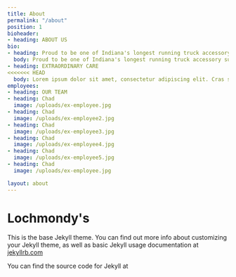```yaml
---
title: About
permalink: "/about"
position: 1
bioheader:
- heading: ABOUT US
bio:
- heading: Proud to be one of Indiana's longest running truck accessory suppliers
  body: Proud to be one of Indiana's longest running truck accessory suppliers
- heading: EXTRAORDINARY CARE
<<<<<<< HEAD
  body: Lorem ipsum dolor sit amet, consectetur adipiscing elit. Cras sollicitudin commodo cursus. Morbi orci diam, molestie tristique velit ut, tempor venenatis tellus. Donec efficitur turpis ut elit faucibus, eget interdum ipsum iaculis. Cras massa nulla, dictum eget placerat vitae, feugiat id mauris. Curabitur quis metus mauris. Morbi aliquet lectus at libero luctus, blandit convallis quam pretium. Sed vel consectetur leo. Maecenas molestie varius velit sed semper. Aenean suscipit faucibus mauris id pharetra. Vivamus elementum ac ante eu pulvinar. Pellentesque sapien turpis, placerat id mauris et, fringilla tincidunt risus. Nam auctor nisl in finibus hendrerit. Suspendisse pulvinar semper sem sed imperdiet. Vivamus condimentum aliquam pharetra.
employees:
- heading: OUR TEAM
- heading: Chad
  image: /uploads/ex-employee.jpg
- heading: Chad
  image: /uploads/ex-employee2.jpg
- heading: Chad
  image: /uploads/ex-employee3.jpg
- heading: Chad
  image: /uploads/ex-employee4.jpg
- heading: Chad
  image: /uploads/ex-employee5.jpg
- heading: Chad
  image: /uploads/ex-employee.jpg

layout: about
---
```


# Lochmondy's

This is the base Jekyll theme. You can find out more info about customizing your Jekyll theme, as well as basic Jekyll usage documentation at [jekyllrb.com](http://jekyllrb.com/)

You can find the source code for Jekyll at
